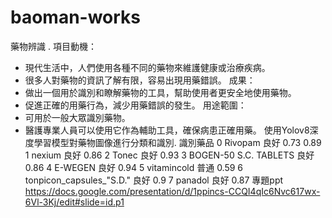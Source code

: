 # baoman-works
藥物辨識
. 項目動機：
   - 現代生活中，人們使用各種不同的藥物來維護健康或治療疾病。
   - 很多人對藥物的資訊了解有限，容易出現用藥錯誤。
成果：
   - 做出一個用於識別和瞭解藥物的工具，幫助使用者更安全地使用藥物。
   - 促進正確的用藥行為，減少用藥錯誤的發生。
用途範圍：
   - 可用於一般大眾識別藥物。
   - 醫護專業人員可以使用它作為輔助工具，確保病患正確用藥。
     使用Yolov8深度學習模型對藥物圖像進行分類和識別.
識別藥品
0    Rivopam                           良好   0.73    0.89
1    nexium                            良好   0.86
2    Tonec                             良好   0.93
3    BOGEN-50 S.C. TABLETS             良好   0.86
4    E-WEGEN                           良好   0.94
5    vitamincold                       普通   0.59
6    tonpicon_capsules_"S.D."          良好   0.9
7    panadol                           良好   0.87
     專題ppt https://docs.google.com/presentation/d/1ppincs-CCQI4qIc6Nvc617wx-6Vl-3Kj/edit#slide=id.p1
